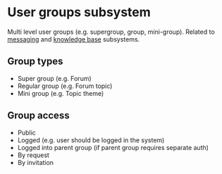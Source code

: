 # User groups subsystem

Multi level user groups (e.g. supergroup, group, mini-group). Related to [messaging](Messaging.md) and [knowledge base](KnowledgeBase.md) subsystems.

## Group types

- Super group (e.g. Forum)
- Regular group (e.g. Forum topic)
- Mini group (e.g. Topic theme)

## Group access

- Public
- Logged (e.g. user should be logged in the system)
- Logged into parent group (if parent group requires separate auth)
- By request
- By invitation

